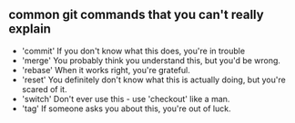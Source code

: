 <!--

Using substitute only, replace the single quotes (') surrounding code snippets
to use backticks (`) for proper markdown.

Make sure not to replace the other single quote characters used for apostrophes.

Do this in one go, without using the confirm flag.
-->

## common git commands that you can't really explain
- 'commit'  If you don't know what this does, you're in trouble
- 'merge'   You probably think you understand this, but you'd be wrong.
- 'rebase'  When it works right, you're grateful.
- 'reset'   You definitely don't know what this is actually doing, but you're scared of it.
- 'switch'  Don't ever use this - use 'checkout' like a man.
- 'tag'     If someone asks you about this, you're out of luck.
